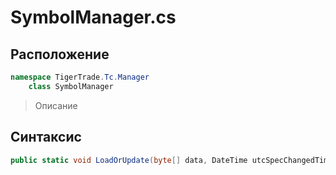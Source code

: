
# SymbolManager.cs
## Расположение
```csharp
namespace TigerTrade.Tc.Manager  
    class SymbolManager
```

> Описание

## Синтаксис
```csharp
public static void LoadOrUpdate(byte[] data, DateTime utcSpecChangedTime)
```
